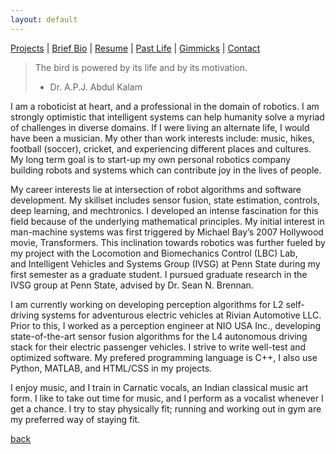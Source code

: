 ```yaml
---
layout: default
---
```


<!-- Text can be **bold**, _italic_, or ~~strikethrough~~.
 -->

[Projects](./projects.html) | [Brief Bio](./bio.html) | [Resume](./resume.html) | [Past Life](http://pravegaracingvit.herokuapp.com/) | [Gimmicks](https://www.behance.net/kvarada) | [Contact](./contacts.html)

> The bird is powered by its life and by its motivation.
> - Dr. A.P.J. Abdul Kalam

I am a roboticist at heart, and a professional in the domain of robotics. I am strongly optimistic that intelligent systems can help humanity solve a myriad of challenges in diverse domains. If I were living an alternate life, I would have been a musician. My other than work interests include: music, hikes, football (soccer), cricket, and experiencing different places and cultures. My long term goal is to start-up my own personal robotics company building robots and systems which can contribute joy in the lives of people.

My career interests lie at intersection of robot algorithms and software development. My skillset includes sensor fusion, state estimation, controls, deep learning, and mechtronics. I developed an intense fascination for this field because of the underlying mathematical principles. My initial interest in man-machine systems was first triggered by Michael Bay’s 2007 Hollywood movie, Transformers. This inclination towards robotics was further fueled by my project with the Locomotion and Biomechanics Control (LBC) Lab, and Intelligent Vehicles and Systems Group (IVSG) at Penn State during my first semester as a graduate student. I pursued graduate research in the IVSG group at Penn State, advised by Dr. Sean N. Brennan. 

I am currently working on developing perception algorithms for L2 self-driving systems for adventurous electric vehicles at Rivian Automotive LLC. Prior to this, I worked as a perception engineer at NIO USA Inc., developing state-of-the-art sensor fusion algorithms for the L4 autonomous driving stack for their electric passenger vehicles. I strive to write well-test and optimized software. My prefered programming language is C++, I also use Python, MATLAB, and HTML/CSS in my projects.

I enjoy music, and I train in Carnatic vocals, an Indian classical music art form. I like to take out time for music, and I perform as a vocalist whenever I get a chance. I try to stay physically fit; running and working out in gym are my preferred way of staying fit.

[back](./)
